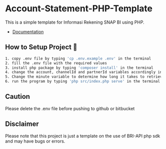 # Account-Statement-PHP-Template

This is a simple template for Informasi Rekening SNAP BI using PHP.

- [Documentation](https://developers.bri.co.id/id/snap-bi/apidocs-balance-inquiry-snap-bi)

## How to Setup Project 🚀

```bash
1. copy .env file by typing 'cp .env.example .env' in the terminal
2. fill the .env file with the required values
3. install php package by typing 'composer install' in the terminal
4. change the account, channelId and partnerId variables accordingly in src/index.php
5. Change the minute variable to determine how long it takes to retrieve a fresh access token.
6. run the program by typing 'php src/index.php serve' in the terminal
```

## Caution

Please delete the .env file before pushing to github or bitbucket

## Disclaimer

Please note that this project is just a template on the use of BRI-API php sdk and may have bugs or errors.
